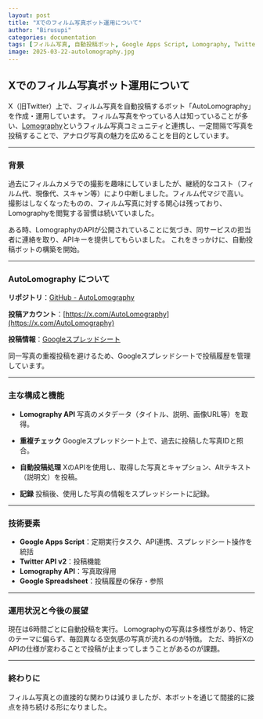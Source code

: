 ```yaml
---
layout: post
title: "Xでのフィルム写真ボット運用について"
author: "Birusupi"
categories: documentation
tags: [フィルム写真, 自動投稿ボット, Google Apps Script, Lomography, Twitter API, Xbot, 写真API, 作例共有, Bot開発, アナログ写真]
image: 2025-03-22-autolomography.jpg
---
```


## Xでのフィルム写真ボット運用について

X（旧Twitter）上で、フィルム写真を自動投稿するボット「AutoLomography」を作成・運用しています。
フィルム写真をやっている人は知っていることが多い、[Lomography](https://www.lomography.com/)というフィルム写真コミュニティと連携し、一定間隔で写真を投稿することで、アナログ写真の魅力を広めることを目的としています。

---

### 背景

過去にフィルムカメラでの撮影を趣味にしていましたが、継続的なコスト（フィルム代、現像代、スキャン等）により中断しました。フィルム代マジで高い。
撮影はしなくなったものの、フィルム写真に対する関心は残っており、Lomographyを閲覧する習慣は続いていました。

ある時、LomographyのAPIが公開されていることに気づき、同サービスの担当者に連絡を取り、APIキーを提供してもらいました。
これをきっかけに、自動投稿ボットの構築を開始。

---

### AutoLomography について

**リポジトリ**：[GitHub - AutoLomography](https://github.com/spira-unplugged/AutoLomography)

**投稿アカウント**：[https://x.com/AutoLomography](https://x.com/AutoLomography)

**投稿情報**：[Googleスプレッドシート](https://docs.google.com/spreadsheets/d/e/2PACX-1vQeafKQCtdjsx2O8oGL7FdnODIFzvVyaPzPBFJkZpry13amG8ADKxNBDZkQFEVyPe5ff8P8IbZ7lZ9j/pubhtml?gid=0&single=true)

同一写真の重複投稿を避けるため、Googleスプレッドシートで投稿履歴を管理しています。

---

### 主な構成と機能

- **Lomography API**
  写真のメタデータ（タイトル、説明、画像URL等）を取得。

- **重複チェック**
  Googleスプレッドシート上で、過去に投稿した写真IDと照合。

- **自動投稿処理**
  XのAPIを使用し、取得した写真とキャプション、Altテキスト（説明文）を投稿。

- **記録**
  投稿後、使用した写真の情報をスプレッドシートに記録。

---

### 技術要素

- **Google Apps Script**：定期実行タスク、API連携、スプレッドシート操作を統括
- **Twitter API v2**：投稿機能
- **Lomography API**：写真取得用
- **Google Spreadsheet**：投稿履歴の保存・参照

---

### 運用状況と今後の展望

現在は6時間ごとに自動投稿を実行。
Lomographyの写真は多様性があり、特定のテーマに偏らず、毎回異なる空気感の写真が流れるのが特徴。
ただ、時折XのAPIの仕様が変わることで投稿が止まってしまうことがあるのが課題。

---

### 終わりに

フィルム写真との直接的な関わりは減りましたが、本ボットを通じて間接的に接点を持ち続ける形になりました。